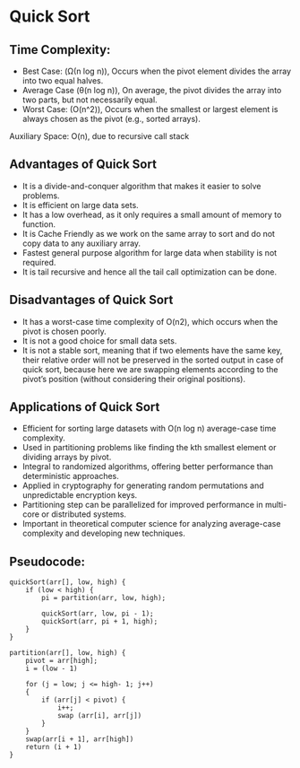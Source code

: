 # Quick Sort

## Time Complexity:

- Best Case: (Ω(n log n)), Occurs when the pivot element divides the array into two equal halves.
- Average Case (θ(n log n)), On average, the pivot divides the array into two parts, but not necessarily equal.
- Worst Case: (O(n^2)), Occurs when the smallest or largest element is always chosen as the pivot (e.g., sorted arrays).

Auxiliary Space: O(n), due to recursive call stack

## Advantages of Quick Sort

- It is a divide-and-conquer algorithm that makes it easier to solve problems.
- It is efficient on large data sets.
- It has a low overhead, as it only requires a small amount of memory to function.
- It is Cache Friendly as we work on the same array to sort and do not copy data to any auxiliary array.
- Fastest general purpose algorithm for large data when stability is not required.
- It is tail recursive and hence all the tail call optimization can be done.

## Disadvantages of Quick Sort

- It has a worst-case time complexity of O(n2), which occurs when the pivot is chosen poorly.
- It is not a good choice for small data sets.
- It is not a stable sort, meaning that if two elements have the same key, their relative order will not be preserved in the sorted output in case of quick sort, because here we are swapping elements according to the pivot’s position (without considering their original positions).

## Applications of Quick Sort

- Efficient for sorting large datasets with O(n log n) average-case time complexity.
- Used in partitioning problems like finding the kth smallest element or dividing arrays by pivot.
- Integral to randomized algorithms, offering better performance than deterministic approaches.
- Applied in cryptography for generating random permutations and unpredictable encryption keys.
- Partitioning step can be parallelized for improved performance in multi-core or distributed systems.
- Important in theoretical computer science for analyzing average-case complexity and developing new techniques.

## Pseudocode:

```
quickSort(arr[], low, high) {
    if (low < high) {
        pi = partition(arr, low, high);

        quickSort(arr, low, pi - 1);
        quickSort(arr, pi + 1, high);
    }
}

partition(arr[], low, high) {
    pivot = arr[high];
    i = (low - 1)

    for (j = low; j <= high- 1; j++)
    {
        if (arr[j] < pivot) {
            i++;
            swap (arr[i], arr[j])
        }
    }
    swap(arr[i + 1], arr[high])
    return (i + 1)
}
```

